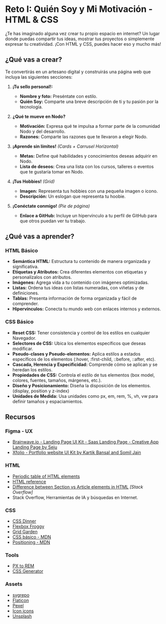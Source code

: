 # Reto I: Quién Soy y Mi Motivación - HTML & CSS

¿Te has imaginado alguna vez crear tu propio espacio en internet? Un lugar donde puedas compartir tus ideas, mostrar tus proyectos o simplemente expresar tu creatividad. ¡Con HTML y CSS, puedes hacer eso y mucho más!

## ¿Qué vas a crear?

Te convertirás en un artesano digital y construirás una página web que incluya las siguientes secciones:

1. **¡Tu sello personal!:**

   - **Nombre y foto:** Preséntate con estilo.
   - **Quién Soy:** Comparte una breve descripción de ti y tu pasión por la tecnología.

2. **¿Qué te mueve en Nodo?**

   - **Motivación:** Expresa qué te impulsa a formar parte de la comunidad Nodo y del desarrollo.
   - **Razones:** Comparte las razones que te llevaron a elegir Nodo.

3. **¡Aprende sin límites!** _(Cards + Carrusel Horizontal)_

   - **Metas:** Define qué habilidades y conocimientos deseas adquirir en Nodo.
   - **Lista de deseos:** Crea una lista con los cursos, talleres o eventos que te gustaría tomar en Nodo.

4. **¡Tus Hobbies!** _(Grid)_

   - **Imagen:** Representa tus hobbies con una pequeña imagen o icono.
   - **Descripción:** Un eslogan que representa tu hoobie.

5. **¡Conéctate conmigo!** _(Pie de página)_
   - **Enlace a GitHub:** Incluye un hipervínculo a tu perfil de GitHub para que otros puedan ver tu trabajo.

## ¿Qué vas a aprender?

### HTML Básico

- **Semántica HTML:** Estructura tu contenido de manera organizada y significativa.
- **Etiquetas y Atributos:** Crea diferentes elementos con etiquetas y personalízalos con atributos.
- **Imágenes:** Agrega vida a tu contenido con imágenes optimizadas.
- **Listas:** Ordena tus ideas con listas numeradas, con viñetas y de definiciones.
- **Tablas:** Presenta información de forma organizada y fácil de comprender.
- **Hipervínculos:** Conecta tu mundo web con enlaces internos y externos.

### CSS Básico

- **Reset CSS:** Tener consistencia y control de los estilos en cualquier Navegador.
- **Selectores de CSS:** Ubica los elementos específicos que deseas modificar.
- **Pseudo-clases y Pseudo-elementos:** Aplica estilos a estados específicos de los elementos (:hover, :first-child, ::before, ::after, etc).
- **Cascada, Herencia y Especificidad:** Comprende cómo se aplican y se heredan los estilos.
- **Propiedades de CSS:** Controla el estilo de tus elementos (box model, colores, fuentes, tamaños, márgenes, etc.).
- **Diseño y Posicionamiento:** Diseña la disposición de los elementos. (display, position y z-index)
- **Unidades de Medida:** Usa unidades como px, em, rem, %, vh, vw para definir tamaños y espaciamientos.

## Recursos

### Figma - UX

- [Brainwave.io - Landing Page UI Kit - Saas Landing Page - Creative App Landing Page by Seju](https://www.figma.com/community/file/1330188068589982408/brainwave-io-landing-page-ui-kit-saas-landing-page-creative-app-landing-page)
- [Xfolio - Portfolio website UI Kit by Kartik Bansal and Somil Jain](https://www.figma.com/community/file/1191026033275812161)

### HTML

- [Periodic table of HTML elements](https://madebymike.github.io/html5-periodic-table/)
- [HTML reference](https://developer.mozilla.org/en-US/docs/Web/HTML/Element)
- [Difference between Section vs Article elements in HTML](https://stackoverflow.com/questions/7549561/difference-between-section-vs-article-elements-in-html) _[Stack Overflow]_
- Stack Overflow, Herramientas de IA y búsquedas en Internet.

### CSS

- [CSS Dinner](https://flukeout.github.io/)
- [Flexbox Froggy](https://flexboxfroggy.com/#es)
- [Grid Garden](https://cssgridgarden.com/#es)
- [CSS básico - MDN](https://developer.mozilla.org/es/docs/Learn/Getting_started_with_the_web/CSS_basics)
- [Positioning - MDN](https://developer.mozilla.org/en-US/docs/Learn/CSS/CSS_layout/Positioning)

### Tools

- [PX to REM](https://nekocalc.com/px-to-rem-converter)
- [CSS Generator](https://cssgenerator.org/)

### Assets

- [svgrepo](https://www.svgrepo.com/)
- [Flaticon](https://www.flaticon.es/)
- [Pexel](https://www.pexels.com/es-es/)
- [Icon icons](https://icon-icons.com/es/)
- [Unsplash](https://unsplash.com/es)
